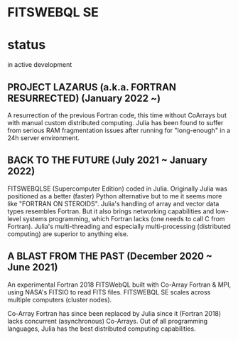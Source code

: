 # FITSWEBQL SE

# status
in active development

## PROJECT LAZARUS (a.k.a. FORTRAN RESURRECTED) (January 2022 ~)
A resurrection of the previous Fortran code, this time without CoArrays but with manual custom distributed computing. Julia has been found to suffer from serious RAM fragmentation issues after running for "long-enough" in a 24h server environment.

## BACK TO THE FUTURE (July 2021 ~ January 2022)
FITSWEBQLSE (Supercomputer Edition) coded in Julia. Originally Julia was positioned as a better (faster) Python alternative but to me it seems more like "FORTRAN ON STEROIDS". Julia's handling of array and vector data types resembles Fortran. But it also brings networking capabilities and low-level systems programming, which Fortran lacks (one needs to call C from Fortran). Julia's multi-threading and especially multi-processing (distributed computing) are superior to anything else.

## A BLAST FROM THE PAST (December 2020 ~ June 2021)
An experimental Fortran 2018 FITSWebQL built with Co-Array Fortran & MPI, using NASA's FITSIO to read FITS files. FITSWEBQL SE scales across multiple computers (cluster nodes).

Co-Array Fortran has since been replaced by Julia since it (Fortran 2018) lacks concurrent (asynchronous) Co-Arrays. Out of all programming languages, Julia has the best distributed computing capabilities.